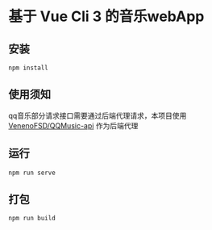# 基于 Vue Cli 3 的音乐webApp
## 安装
```
npm install
```
## 使用须知
qq音乐部分请求接口需要通过后端代理请求，本项目使用 [VenenoFSD/QQMusic-api](https://github.com/VenenoFSD/QQMusic-api/) 作为后端代理
## 运行
```
npm run serve
```
## 打包
```
npm run build
```
